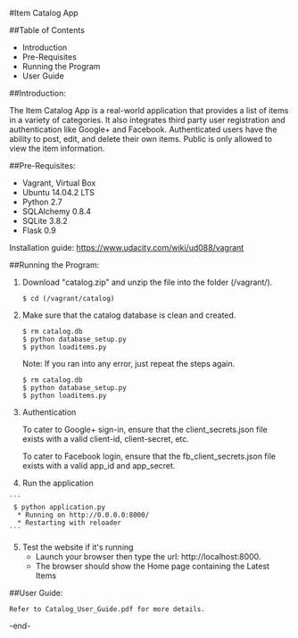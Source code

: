 #Item Catalog App

##Table of Contents

* Introduction
* Pre-Requisites
* Running the Program
* User Guide


##Introduction:

The Item Catalog App is a real-world application that provides a list of items in a variety of categories. It also integrates third party user registration and authentication like Google+ and Facebook. Authenticated users have the ability to post, edit, and delete their own items. Public is only allowed to view the item information.

##Pre-Requisites:

  - Vagrant, Virtual Box
  - Ubuntu 14.04.2 LTS
  - Python 2.7
  - SQLAlchemy 0.8.4
  - SQLite 3.8.2
  - Flask 0.9  
  
  Installation guide: https://www.udacity.com/wiki/ud088/vagrant

##Running the Program:

  1. Download "catalog.zip" and unzip the file into the folder (/vagrant/). 
  
     ```
     $ cd (/vagrant/catalog)
     ```

  2. Make sure that the catalog database is clean and created.
  
     ```
     $ rm catalog.db 
     $ python database_setup.py 
     $ python loaditems.py 
     ```

     Note: If you ran into any error, just repeat the steps again.
     
     ```
     $ rm catalog.db
     $ python database_setup.py     
     $ python loaditems.py      
     ```
     
  3. Authentication
     
     To cater to Google+ sign-in, ensure that the client_secrets.json 
     file exists with a valid client-id, client-secret, etc.
     
     To cater to Facebook login, ensure that the fb_client_secrets.json
     file exists with a valid app_id and app_secret.
     
     
  4. Run the application
  
    ```
     $ python application.py
      * Running on http://0.0.0.0:8000/
      * Restarting with reloader
    ``` 
    
  5. Test the website if it's running 
     - Launch your browser then type the url: http://localhost:8000.
     - The browser should show the Home page containing the Latest Items

##User Guide:

    Refer to Catalog_User_Guide.pdf for more details.
       
-end-
